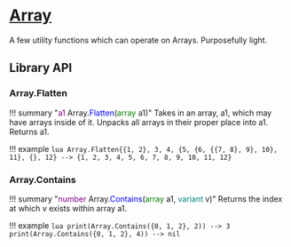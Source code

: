 # [Array](https://github.com/RoStrap/DataTypes/blob/master/Array.lua)

A few utility functions which can operate on Arrays. Purposefully light.

## Library API

### Array.Flatten

!!! summary "<span style="color:purple;">a1</span>&nbsp;Array&period;<span style="color:blue;">Flatten</span>&lpar;<span style="color:green;">array</span>&nbsp;a1&rpar;"
	Takes in an array, a1, which may have arrays inside of it.
	Unpacks all arrays in their proper place into a1.
	Returns a1.

!!! example
	```lua
	Array.Flatten{{1, 2}, 3, 4, {5, {6, {{7, 8}, 9}, 10}, 11}, {}, 12}
	--> {1, 2, 3, 4, 5, 6, 7, 8, 9, 10, 11, 12}
	```

### Array.Contains

!!! summary "<span style="color:purple;">number</span>&nbsp;Array&period;<span style="color:blue;">Contains</span>&lpar;<span style="color:green;">array</span>&nbsp;a1&comma;&nbsp;<span style="color:teal;">variant</span>&nbsp;v&rpar;"
	Returns the index at which v exists within array a1.

!!! example
	```lua
	print(Array.Contains({0, 1, 2}, 2)) --> 3
	print(Array.Contains({0, 1, 2}, 4)) --> nil
	```
